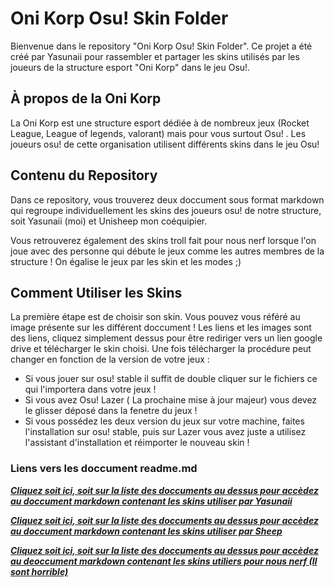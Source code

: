 # Oni Korp Osu! Skin Folder

Bienvenue dans le repository "Oni Korp Osu! Skin Folder". Ce projet a été créé par Yasunaii pour rassembler et partager les skins utilisés par les joueurs de la structure esport "Oni Korp" dans le jeu Osu!.

## À propos de la Oni Korp

La Oni Korp est une structure esport dédiée à de nombreux jeux (Rocket League, League of legends, valorant) mais pour vous surtout Osu! . Les joueurs osu! de cette organisation utilisent différents skins dans le jeu Osu! 

## Contenu du Repository

Dans ce repository, vous trouverez deux doccument sous format markdown qui regroupe individuellement les skins des joueurs osu! de notre structure, soit Yasunaii (moi) et Unisheep mon coéquipier. 

Vous retrouverez également des skins troll fait pour nous nerf lorsque l'on joue avec des personne qui débute le jeux comme les autres membres de la structure ! On égalise le jeux par les skin et les modes ;) 

## Comment Utiliser les Skins

La première étape est de choisir son skin. Vous pouvez vous référé au image présente sur les différent doccument ! 
Les liens et les images sont des liens, cliquez simplement dessus pour être rediriger vers un lien google drive et télécharger le skin choisi.
Une fois télécharger la procédure peut changer en fonction de la version de votre jeux : 
- Si vous jouer sur osu! stable il suffit de double cliquer sur le fichiers ce qui l'importera dans votre jeux ! 
- Si vous avez Osu! Lazer ( La prochaine mise à jour majeur) vous devez le glisser déposé dans la fenetre du jeux ! 
- Si vous possédez les deux version du jeux sur votre machine, faites l'installation sur osu! stable, puis sur Lazer vous avez juste a utilisez l'assistant d'installation et réimporter le nouveau skin ! 


### Liens vers les doccument readme.md 

***[Cliquez soit ici, soit sur la liste des doccuments au dessus pour accèdez au doccument markdown contenant les skins utiliser par Yasunaii](https://github.com/Yasunaii/Oni_Korp-osu-skin-folder/blob/main/Yasunaii-Osu_Skin)***

***[Cliquez soit ici, soit sur la liste des doccuments au dessus pour accèdez au doccument markdown contenant les skins utiliser par Sheep](https://github.com/Yasunaii/Oni_Korp-osu-skin-folder/blob/main/Sheep-Osu_Skin.md)***

***[Cliquez soit ici, soit sur la liste des doccuments au dessus pour accèdez au deoccument markdown contenant les skins utiliers pour nous nerf (Il sont horrible)](https://github.com/Yasunaii/Oni_Korp-osu-skin-folder/blob/main/ForNerfOniKorp-Osu_skin)***
